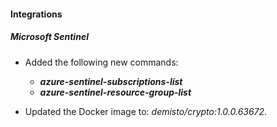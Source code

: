 
#### Integrations

##### Microsoft Sentinel

- Added the following new commands: 
   - ***azure-sentinel-subscriptions-list***
   - ***azure-sentinel-resource-group-list***

- Updated the Docker image to: *demisto/crypto:1.0.0.63672*.
